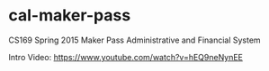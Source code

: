 # cal-maker-pass
CS169 Spring 2015 Maker Pass Administrative and Financial System 

Intro Video: https://www.youtube.com/watch?v=hEQ9neNynEE
